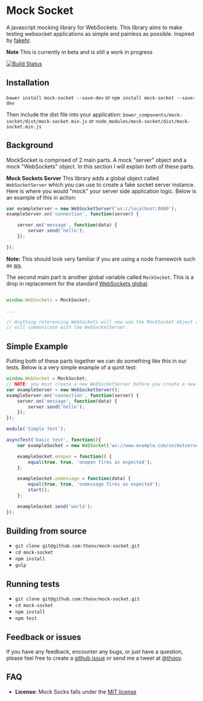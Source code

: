 # Mock Socket

A javascript mocking library for WebSockets. This library aims to make testing websocket applications as simple and
painless as possible. Inspired by [fakehr](https://github.com/trek/fakehr).

**Note** This is currently in beta and is still a work in progress

[![Build Status](https://travis-ci.org/thoov/mock-socket.svg?branch=master)](https://travis-ci.org/thoov/mock-socket)

## Installation

`bower install mock-socket --save-dev` or
`npm install mock-socket --save-dev`

Then include the dist file into your application:
`bower_components/mock-socket/dist/mock-socket.min.js` or `node_modules/mock-socket/dist/mock-socket.min.js`


## Background

MockSocket is comprised of 2 main parts. A mock "server" object and a mock "WebSockets" object. In this section
I will explain both of these parts.

**Mock Sockets Server**
This library adds a global object called `WebSocketServer` which you can use to create a fake socket server instance. Here
is where you would "mock" your server side application logic. Below is an example of this in action:

```js
var exampleServer = new WebSocketServer('ws://localhost:8080');
exampleServer.on('connection', function(server) {

    server.on('message', function(data) {
        server.send('hello');
    });

});
```

**Note:** This should look very familiar if you are using a node framework such as [ws](https://github.com/einaros/ws).

The second main part is another global variable called `MockSocket`. This is a drop in replacement for the standard [WebSockets
global](https://developer.mozilla.org/en-US/docs/Web/API/WebSocket).

```js

window.WebSockets = MockSocket;

...

// Anything referencing WebSockets will now use the MockSocket object and
// will communicate with the WebSocketServer.

```

## Simple Example

Putting both of these parts together we can do something like this in our tests. Below is a very simple example of
a qunit test:

```js
window.WebSocket = MockSocket;
// NOTE: you must create a new WebSocketServer before you create a new WebSocket object.
var exampleServer = new WebSocketServer();
exampleServer.on('connection', function(server) {
    server.on('message', function(data) {
        server.send('hello');
    });
});

module('Simple Test');

asyncTest('basic test', function(){
    var exampleSocket = new WebSocket('ws://www.example.com/socketserver');

    exampleSocket.onopen = function() {
        equal(true, true, 'onopen fires as expected');
    };

    exampleSocket.onmessage = function(data) {
        equal(true, true, 'onmessage fires as expected');
        start();
    };

    exampleSocket.send('world');
});
```

## Building from source

* `git clone git@github.com:thoov/mock-socket.git`
* `cd mock-socket`
* `npm install`
* `gulp`

## Running tests

* `git clone git@github.com:thoov/mock-socket.git`
* `cd mock-socket`
* `npm install`
* `npm test`

## Feedback or issues

If you have any feedback, encounter any bugs, or just have a question, please feel free to create a [github issue](https://github.com/thoov/mock-socket/issues/new) or send me a tweet at [@thoov](https://twitter.com/thoov).

## FAQ

* **License**: Mock Socks falls under the [MIT license](https://github.com/thoov/mock-socket/blob/master/LICENSE.txt)

